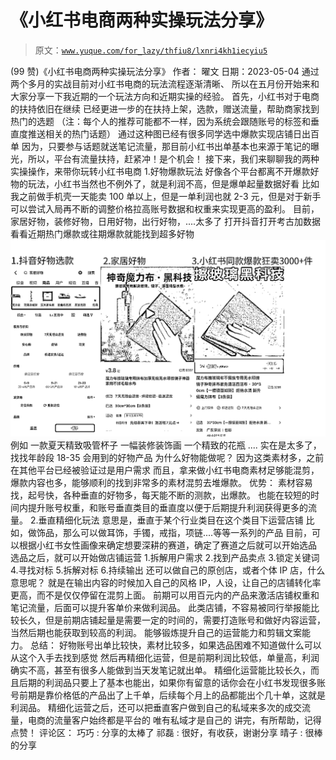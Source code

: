 # 《小红书电商两种实操玩法分享》

> 原文：[`www.yuque.com/for_lazy/thfiu8/lxnri4kh1iecyiu5`](https://www.yuque.com/for_lazy/thfiu8/lxnri4kh1iecyiu5)

<ne-h2 id="af6d809c" data-lake-id="af6d809c"><ne-heading-ext><ne-heading-anchor></ne-heading-anchor><ne-heading-fold></ne-heading-fold></ne-heading-ext><ne-heading-content><ne-text id="u6b2a8070">(99 赞)《小红书电商两种实操玩法分享》</ne-text></ne-heading-content></ne-h2> <ne-p id="u25602156" data-lake-id="u25602156"><ne-text id="uadac13dd">作者： 曜文</ne-text></ne-p> <ne-p id="u38dbfad3" data-lake-id="u38dbfad3"><ne-text id="uffe452e2">日期：2023-05-04</ne-text></ne-p> <ne-p id="u85fb350b" data-lake-id="u85fb350b"><ne-text id="u089c0213">通过两个多月的实战目前对小红书电商的玩法流程逐渐清晰、</ne-text></ne-p> <ne-p id="ub2b43b80" data-lake-id="ub2b43b80"><ne-text id="u1d199496">所以在五月份开始来和大家分享一下我近期的一个玩法方向和近期实操的经验。</ne-text></ne-p> <ne-p id="udb9aec4f" data-lake-id="udb9aec4f"><ne-text id="uc4bdfc0f">首先，小红书对于电商的扶持依旧在继续</ne-text></ne-p> <ne-p id="u739f1ad1" data-lake-id="u739f1ad1"><ne-text id="u29d70410">已经更进一步的在扶持上架，选款，赠送流量，帮助商家找到热门的选题</ne-text></ne-p> <ne-p id="u9d26df30" data-lake-id="u9d26df30"><ne-text id="u100bdefb">（注：每个人的推荐可能都不一样，因为系统会跟随账号的标签和垂直度推送相关的热门话题）</ne-text></ne-p> <ne-p id="uce69194e" data-lake-id="uce69194e"><ne-text id="u5697c312">通过这种图已经有很多同学选中爆款实现店铺日出百单</ne-text></ne-p> <ne-p id="u31fd7a79" data-lake-id="u31fd7a79"><ne-text id="u270a20c0">因为，只要参与话题就送笔记流量，那目前小红书出单基本也来源于笔记的曝光，所以，平台有流量扶持，赶紧冲！是个机会！</ne-text></ne-p> <ne-p id="ub65d15be" data-lake-id="ub65d15be"><ne-text id="u742970e8">接下来，我们来聊聊我的两种实操操作，来带你玩转小红书电商</ne-text></ne-p> <ne-h2 id="819ecc1d" data-lake-id="819ecc1d"><ne-heading-ext><ne-heading-anchor></ne-heading-anchor><ne-heading-fold></ne-heading-fold></ne-heading-ext><ne-heading-content><ne-text id="ub99ad2fc" ne-bold="true">1.好物爆款玩法</ne-text></ne-heading-content></ne-h2> <ne-p id="ud699725e" data-lake-id="ud699725e"><ne-text id="u0841cafe">好像各个平台都离不开爆款好物的玩法，小红书当然也不例外了，就是利润不高，但是爆单起量数据好看</ne-text></ne-p> <ne-p id="u2961314c" data-lake-id="u2961314c"><ne-text id="ub944e4f8">比如我之前做手机壳一天能卖 100 单以上，但是一单利润也就 2-3 元，但是对于新手可以尝试入局再不断的调整价格拉高账号数据和权重来实现更高的盈利。</ne-text></ne-p> <ne-p id="u6309d5d6" data-lake-id="u6309d5d6"><ne-text id="ub3fbf69b">目前，家居好物，装修好物，日用好物，出行好物，....太多了</ne-text></ne-p> <ne-p id="udaf4561e" data-lake-id="udaf4561e"><ne-text id="uacccc1a7">打开抖音打开考古加数据看看近期热门爆款或往期爆款就能找到超多好物</ne-text></ne-p> <ne-p id="ue3136e76" data-lake-id="ue3136e76"><ne-card data-card-name="image" data-card-type="inline" id="FOWPj" data-event-boundary="card">![](img/c3657d9efd32068b6b7ecaca98be93fb.png)</ne-card></ne-p> <ne-p id="u3d070347" data-lake-id="u3d070347"><ne-text id="u90c3c282">例如</ne-text></ne-p> <ne-p id="ueb776102" data-lake-id="ueb776102"><ne-text id="u3b1c2eb2">一款夏天精致吸管杯子</ne-text></ne-p> <ne-p id="u87e5efe6" data-lake-id="u87e5efe6"><ne-text id="u6e8468fb">一幅装修装饰画</ne-text></ne-p> <ne-p id="u8840af77" data-lake-id="u8840af77"><ne-text id="udf3996c5">一个精致的花瓶</ne-text></ne-p> <ne-p id="ufc8cc20f" data-lake-id="ufc8cc20f"><ne-text id="u3e352e1c">.... 实在是太多了，找找年龄段 18-35 会用到的好物产品</ne-text></ne-p> <ne-p id="u6ed4978d" data-lake-id="u6ed4978d"><ne-text id="uc2c064ca">为什么好物能做呢？</ne-text></ne-p> <ne-p id="u7e40d6f6" data-lake-id="u7e40d6f6"><ne-text id="ubc4f6297">因为这类素材多，之前在其他平台已经被验证过是用户需求</ne-text></ne-p> <ne-p id="u02df4197" data-lake-id="u02df4197"><ne-text id="udef4e79b">而且，拿来做小红书电商素材足够能混剪，爆款内容也多，能够顺利的找到非常多的素材混剪去堆爆款。</ne-text></ne-p> <ne-p id="uded39e97" data-lake-id="uded39e97"><ne-text id="ub4a41533">优势：</ne-text></ne-p> <ne-p id="u49b99c25" data-lake-id="u49b99c25"><ne-text id="u74ec2d7c">素材容易找，起号快，各种垂直的好物多，每天能不断的测款，出爆款。</ne-text></ne-p> <ne-p id="u5be9bad7" data-lake-id="u5be9bad7"><ne-text id="uea66dde0">也能在较短的时间内提升账号权重，和账号垂直类目的垂直度以便于后期提升利润获得更多的流量。</ne-text></ne-p> <ne-h2 id="665d6e61" data-lake-id="665d6e61"><ne-heading-ext><ne-heading-anchor></ne-heading-anchor><ne-heading-fold></ne-heading-fold></ne-heading-ext><ne-heading-content><ne-text id="u9ee262b9" ne-bold="true">2.垂直精细化玩法</ne-text></ne-heading-content></ne-h2> <ne-p id="u4412f37a" data-lake-id="u4412f37a"><ne-text id="u317dd805">意思是，垂直于某个行业类目在这个类目下运营店铺</ne-text></ne-p> <ne-p id="ucce1cbaa" data-lake-id="ucce1cbaa"><ne-text id="u77951c60">比如，做饰品，那么可以做耳饰，手镯，戒指，项链....等等一系列的产品</ne-text></ne-p> <ne-p id="u40864c5e" data-lake-id="u40864c5e"><ne-text id="ua431b70d">目前，可以根据小红书女性画像来确定想要深耕的赛道，确定了赛道之后就可以开始选品</ne-text></ne-p> <ne-p id="u6e051e7c" data-lake-id="u6e051e7c"><ne-text id="u3c959b0e">选品之后，就可以开始做店铺运营</ne-text></ne-p> <ne-p id="u202ea6f9" data-lake-id="u202ea6f9"><ne-text id="u1ca5c168">1.拆解用户需求</ne-text></ne-p> <ne-p id="ud8e255a6" data-lake-id="ud8e255a6"><ne-text id="u94c9febf">2.找到产品卖点</ne-text></ne-p> <ne-p id="u6795880b" data-lake-id="u6795880b"><ne-text id="ue36bb882">3.锁定关键词</ne-text></ne-p> <ne-p id="u0a96a65d" data-lake-id="u0a96a65d"><ne-text id="u55ea2021">4.寻找对标</ne-text></ne-p> <ne-p id="uccb6ebe1" data-lake-id="uccb6ebe1"><ne-text id="uf25a1bca">5.拆解对标</ne-text></ne-p> <ne-p id="ud2051ab5" data-lake-id="ud2051ab5"><ne-text id="u70879abe">6.持续输出</ne-text></ne-p> <ne-p id="ub71f808f" data-lake-id="ub71f808f"><ne-text id="u05251853">还可以做自己的原创店，或者个体 IP 店，什么意思呢？</ne-text></ne-p> <ne-p id="u0aa4479b" data-lake-id="u0aa4479b"><ne-text id="ub562f8de">就是在输出内容的时候加入自己的风格 IP，人设，让自己的店铺转化率更高，而不是仅仅停留在混剪上面。</ne-text></ne-p> <ne-p id="u7420079d" data-lake-id="u7420079d"><ne-text id="u185bfa9f">前期可以用百元内的产品来激活店铺权重和笔记流量，后面可以提升客单价来做利润品。</ne-text></ne-p> <ne-p id="u3c116151" data-lake-id="u3c116151"><ne-text id="u9f830e6b">此类店铺，不容易被同行举报能比较长久，但是前期店铺起量是需要一定的时间的，需要打造账号和做好内容运营，当然后期也能获取到较高的利润。</ne-text></ne-p> <ne-p id="u48a0354a" data-lake-id="u48a0354a"><ne-text id="ue2829b3b">能够锻炼提升自己的运营能力和剪辑文案能力。</ne-text></ne-p> <ne-p id="ua0ecb167" data-lake-id="ua0ecb167"><ne-text id="u5d3b4aaf">总结：</ne-text></ne-p> <ne-p id="u742a1f37" data-lake-id="u742a1f37"><ne-text id="uaf14f56e">好物账号出单比较快，素材比较多，如果选品困难不知道做什么可以从这个入手去找到感觉</ne-text></ne-p> <ne-p id="uad33b62e" data-lake-id="uad33b62e"><ne-text id="u06641f90">然后再精细化运营，但是前期利润比较低，单量高，利润确实不高，甚至有很多人能做到当天发笔记就出单。</ne-text></ne-p> <ne-p id="ud183eb04" data-lake-id="ud183eb04"><ne-text id="u1b11c372">精细化运营能比较长久，而且后期的利润品只要上了基本也能出，如果你有留意的话你会在小红书发现很多账号前期是靠价格低的产品出了上千单，后续每个月上的品都能出个几十单，这就是利润品。</ne-text></ne-p> <ne-p id="u33bf0049" data-lake-id="u33bf0049"><ne-text id="u25555062">精细化运营之后，还可以把垂直客户做到自己的私域来多次的成交流量，电商的流量客户始终都是平台的</ne-text></ne-p> <ne-p id="u5fa16268" data-lake-id="u5fa16268"><ne-text id="u6b979163">唯有私域才是自己的</ne-text></ne-p> <ne-p id="uafb3140b" data-lake-id="uafb3140b"><ne-text id="u63433b49">讲完，有所帮助，记得点赞！</ne-text></ne-p> <ne-hole id="uccd7b65a" data-lake-id="uccd7b65a"><ne-card data-card-name="hr" data-card-type="block" id="i8ZGA" data-event-boundary="card"><ne-p id="u00d2f66d" data-lake-id="u00d2f66d"><ne-text id="u4eb1ca96">评论区：</ne-text></ne-p> <ne-p id="u1f513cd2" data-lake-id="u1f513cd2"><ne-text id="u17ae9527">巧巧 : 分享的太棒了</ne-text> <ne-text id="u1a9e00e3">祁磊 : 很好，有收获，谢谢分享</ne-text> <ne-text id="uf6abda3a">晴子 : 很棒的分享</ne-text></ne-p></ne-card></ne-hole>